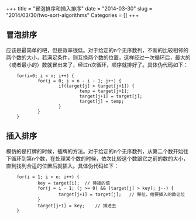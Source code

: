 +++
title = "冒泡排序和插入排序"
date = "2014-03-30"
slug = "2014/03/30/two-sort-algorithms"
Categories = []
+++

## 冒泡排序
应该是最简单的吧，但是效率很低。对于给定的n个无序数列，不断的比较相邻的两个数的大小，若满足条件，则互换两个数的位置，这样经过一次循环后，最大的（或者最小的）数就冒出来了，经过n次循环，顺序就排好了。具体伪代码如下：

        for(i=0; i < n; i++) {
                for(j = 0; j < n - i - 1; j++) {
                        if(target[j] > target[j+1]) {
                                temp = target[j+1];
                                target[j+1] = target[j];
                                target[j] = temp;
                        }   
                }   
        }   

## 插入排序
模仿的是打牌的时候，插牌的方法。对于给定的n个无序数列，从第二个数开始往下循环到第n个数，在处理某个数的时候，依次比较这个数跟它之前的数的大小，直到找到合适的位置后就插入。具体伪代码如下：

        for(i = 1; i < n; i++) {
                key = target[i];  // 待插的值
                for(j = i - 1; (j >= 0) && (target[j] > key); j--) {
                        target[j+1] = target[j];   // 移位，给要插入的数让位
                }
                target[j+1] = key;    // 插进去
        }


